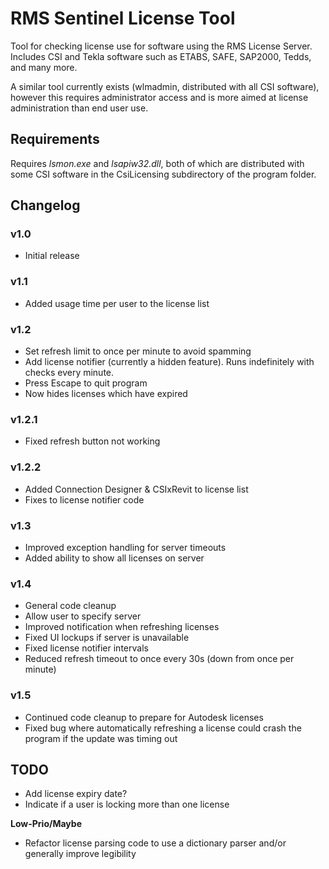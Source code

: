 # RMS Sentinel License Tool

Tool for checking license use for software using the RMS License Server. Includes CSI and Tekla software such as ETABS, SAFE, SAP2000, Tedds, and many more.

A similar tool currently exists (wlmadmin, distributed with all CSI software), however this requires administrator access and is more aimed at license administration than end user use.

## Requirements

Requires *lsmon.exe* and *lsapiw32.dll*, both of which are distributed with some CSI software in the CsiLicensing subdirectory of the program folder.

## Changelog

### v1.0
- Initial release

### v1.1
- Added usage time per user to the license list

### v1.2
- Set refresh limit to once per minute to avoid spamming
- Add license notifier (currently a hidden feature). Runs indefinitely with checks every minute.
- Press Escape to quit program
- Now hides licenses which have expired

### v1.2.1
- Fixed refresh button not working

### v1.2.2
- Added Connection Designer & CSIxRevit to license list
- Fixes to license notifier code

### v1.3
- Improved exception handling for server timeouts
- Added ability to show all licenses on server

### v1.4
- General code cleanup
- Allow user to specify server
- Improved notification when refreshing licenses
- Fixed UI lockups if server is unavailable
- Fixed license notifier intervals
- Reduced refresh timeout to once every 30s (down from once per minute)

### v1.5
- Continued code cleanup to prepare for Autodesk licenses
- Fixed bug where automatically refreshing a license could crash the program if the update was timing out

## TODO
- Add license expiry date?
- Indicate if a user is locking more than one license

**Low-Prio/Maybe**
- Refactor license parsing code to use a dictionary parser and/or generally improve legibility
